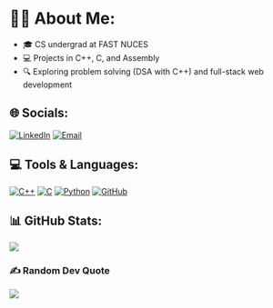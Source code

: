 # 👨‍💻 About Me:
- 🎓 CS undergrad at FAST NUCES
- 💻 Projects in C++, C, and Assembly
- 🔍 Exploring problem solving (DSA with C++) and full-stack web development


## 🌐 Socials:
[![LinkedIn](https://img.shields.io/badge/LinkedIn-%230077B5.svg?logo=linkedin&logoColor=white)](https://linkedin.com/in/haidercs) [![Email](https://img.shields.io/badge/Gmail-D14836?logo=gmail&logoColor=white)](https://mail.google.com/mail/?view=cm&fs=1&to=haidermurtaza16@gmail.com) 

## 💻 Tools & Languages:
[![C++](https://img.shields.io/badge/c++-%2300599C.svg?style=for-the-badge&logo=c%2B%2B&logoColor=white)](https://en.wikipedia.org/wiki/C%2B%2B) [![C](https://img.shields.io/badge/c-%2300599C.svg?style=for-the-badge&logo=c&logoColor=white)](https://en.wikipedia.org/wiki/C_(programming_language)) [![Python](https://img.shields.io/badge/python-3670A0?style=for-the-badge&logo=python&logoColor=ffdd54)](https://en.wikipedia.org/wiki/Python_(programming_language)) [![GitHub](https://img.shields.io/badge/github-%23121011.svg?style=for-the-badge&logo=github&logoColor=white)](https://en.wikipedia.org/wiki/GitHub)
## 📊 GitHub Stats:
![](https://github-readme-stats.vercel.app/api/top-langs/?username=SHaiderM16&theme=github_dark&hide_border=false&include_all_commits=false&count_private=false&layout=compact)

### ✍️ Random Dev Quote
![](https://quotes-github-readme.vercel.app/api?type=horizontal&theme=github-dark)
